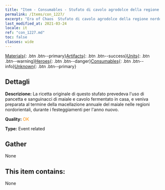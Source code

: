 ```yaml
---
title: "Item - Consumables - Stufato di cavolo agrodolce della regione nordorientale"
permalink: /Items/con_1227/
excerpt: "Era of Chaos  Stufato di cavolo agrodolce della regione nordorientale"
last_modified_at: 2021-03-24
locale: it
ref: "con_1227.md"
toc: false
classes: wide
---
```

 [Materials](/it/Items/){: .btn .btn--primary}[Artifacts](/it/Items/Artifacts/){: .btn .btn--success}[Units](/it/Items/Units/){: .btn .btn--warning}[Heroes](/it/Items/Heroes/){: .btn .btn--danger}[Consumables](/it/Items/Consumables/){: .btn .btn--info}[Unknown](/it/Items/Unknown/){: .btn .btn--primary}

## Dettagli
 **Descrizione:** La ricetta originale di questo stufato prevedeva l'uso di pancetta e sanguinacci di maiale e cavolo fermentato in casa, e veniva preparata al termine della macellazione annuale del maiale nelle regioni nordorientali, durante i festeggiamenti per l'anno nuovo.

 **Quality:** <span style="color: #FF8C00">OK</span>

 **Type:** Event related

## Gather

  None

## This item contains:

  None


